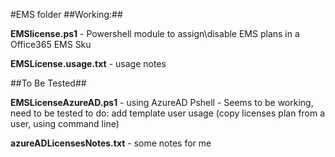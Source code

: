 #EMS folder
##Working:##

**EMSlicense.ps1** - Powershell module to assign\disable EMS plans in a Office365 EMS Sku

**EMSLicense.usage.txt** - usage notes


##To Be Tested##

**EMSLicenseAzureAD.ps1** - using AzureAD Pshell - Seems to be working, need to be tested
	to do: add template user usage (copy licenses plan from a user, using command line)

**azureADLicensesNotes.txt** - some notes for me

